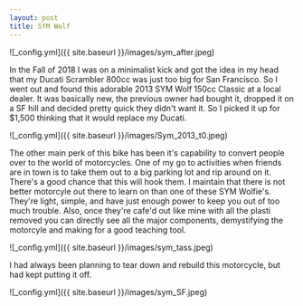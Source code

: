 ```yaml
---
layout: post
title: SYM Wolf 
---
```


![_config.yml]({{ site.baseurl }}/images/sym_after.jpeg)

In the Fall of 2018 I was on a minimalist kick and got the idea in my head that my Ducati Scrambler 800cc was just too big for San Francisco. So I went out and found this adorable 2013 SYM Wolf 150cc Classic at a local dealer. It was basically new, the previous owner had bought it, dropped it on a SF hill and decided pretty quick they didn't want it. So I picked it up for $1,500 thinking that it would replace my Ducati. 

![_config.yml]({{ site.baseurl }}/images/Sym_2013_t0.jpeg)

The other main perk of this bike has been it's capability to convert people over to the world of motorcycles. One of my go to activities when friends are in town is to take them out to a big parking lot and rip around on it. There's a good chance that this will hook them. I maintain that there is not better motorcyle out there to learn on than one of these SYM Wolfie's. They're light, simple, and have just enough power to keep you out of too much trouble. Also, once they're cafe'd out like mine with all the plasti removed you can directly see all the major components, demystifying the motorcyle and making for a good teaching tool.

![_config.yml]({{ site.baseurl }}/images/sym_tass.jpeg)

I had always been planning to tear down and rebuild this motorcycle, but had kept putting it off. 


![_config.yml]({{ site.baseurl }}/images/sym_SF.jpeg)
